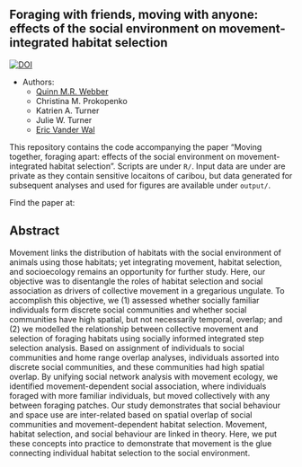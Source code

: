 

## Foraging with friends, moving with anyone: effects of the social environment on movement-integrated habitat selection


[![DOI](https://zenodo.org/badge/DOI/10.5281/zenodo.4549509.svg)](https://doi.org/10.5281/zenodo.4549509)


  - Authors:
      - [Quinn M.R. Webber](https://qwebber.weebly.com/)
      - Christina M. Prokopenko
      - Katrien A. Turner
      - Julie W. Turner
      - [Eric Vander Wal](https://weel.gitlab.io/)

This repository contains the code accompanying the paper “Moving together, foraging apart: effects of the social environment on movement-integrated habitat selection”. 
Scripts are under `R/`.  Input data are under are private as they contain sensitive locaitons of caribou, but data generated for subsequent analyses and used for figures are available under `output/`.

Find the paper at: 

## Abstract

Movement links the distribution of habitats with the social environment of animals using those habitats; yet integrating movement, habitat selection, and socioecology remains an opportunity for further study. Here, our objective was to disentangle the roles of habitat selection and social association as drivers of collective movement in a gregarious ungulate. To accomplish this objective, we (1) assessed whether socially familiar individuals form discrete social communities and whether social communities have high spatial, but not necessarily temporal, overlap; and (2) we modelled the relationship between collective movement and selection of foraging habitats using socially informed integrated step selection analysis. Based on assignment of individuals to social communities and home range overlap analyses, individuals assorted into discrete social communities, and these communities had high spatial overlap. By unifying social network analysis with movement ecology, we identified movement-dependent social association, where individuals foraged with more familiar individuals, but moved collectively with any between foraging patches. Our study demonstrates that social behaviour and space use are inter-related based on spatial overlap of social communities and movement-dependent habitat selection. Movement, habitat selection, and social behaviour are linked in theory. Here, we put these concepts into practice to demonstrate that movement is the glue connecting individual habitat selection to the social environment.
